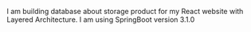 I am building database about storage product for my React website with Layered Architecture. I am using SpringBoot version 3.1.0

